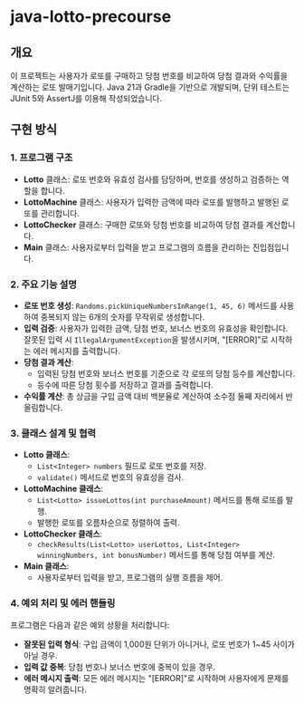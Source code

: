 # java-lotto-precourse

## 개요
이 프로젝트는 사용자가 로또를 구매하고 당첨 번호를 비교하여 당첨 결과와 수익률을 계산하는 로또 발매기입니다. Java 21과 Gradle을 기반으로 개발되며, 단위 테스트는 JUnit 5와 AssertJ를 이용해 작성되었습니다.

## 구현 방식

### 1. 프로그램 구조
- **Lotto** 클래스: 로또 번호와 유효성 검사를 담당하며, 번호를 생성하고 검증하는 역할을 합니다.
- **LottoMachine** 클래스: 사용자가 입력한 금액에 따라 로또를 발행하고 발행된 로또를 관리합니다.
- **LottoChecker** 클래스: 구매한 로또와 당첨 번호를 비교하여 당첨 결과를 계산합니다.
- **Main** 클래스: 사용자로부터 입력을 받고 프로그램의 흐름을 관리하는 진입점입니다.

### 2. 주요 기능 설명
- **로또 번호 생성**: `Randoms.pickUniqueNumbersInRange(1, 45, 6)` 메서드를 사용하여 중복되지 않는 6개의 숫자를 무작위로 생성합니다.
- **입력 검증**: 사용자가 입력한 금액, 당첨 번호, 보너스 번호의 유효성을 확인합니다. 잘못된 입력 시 `IllegalArgumentException`을 발생시키며, "[ERROR]"로 시작하는 에러 메시지를 출력합니다.
- **당첨 결과 계산**:
    - 입력된 당첨 번호와 보너스 번호를 기준으로 각 로또의 당첨 등수를 계산합니다.
    - 등수에 따른 당첨 횟수를 저장하고 결과를 출력합니다.
- **수익률 계산**: 총 상금을 구입 금액 대비 백분율로 계산하여 소수점 둘째 자리에서 반올림합니다.

### 3. 클래스 설계 및 협력
- **Lotto 클래스**:
    - `List<Integer> numbers` 필드로 로또 번호를 저장.
    - `validate()` 메서드로 번호의 유효성을 검사.
- **LottoMachine 클래스**:
    - `List<Lotto> issueLottos(int purchaseAmount)` 메서드를 통해 로또를 발행.
    - 발행한 로또를 오름차순으로 정렬하여 출력.
- **LottoChecker 클래스**:
    - `checkResults(List<Lotto> userLottos, List<Integer> winningNumbers, int bonusNumber)` 메서드를 통해 당첨 여부를 계산.
- **Main 클래스**:
    - 사용자로부터 입력을 받고, 프로그램의 실행 흐름을 제어.

### 4. 예외 처리 및 에러 핸들링
프로그램은 다음과 같은 예외 상황을 처리합니다:
- **잘못된 입력 형식**: 구입 금액이 1,000원 단위가 아니거나, 로또 번호가 1~45 사이가 아닐 경우.
- **입력 값 중복**: 당첨 번호나 보너스 번호에 중복이 있을 경우.
- **에러 메시지 출력**: 모든 에러 메시지는 "[ERROR]"로 시작하며 사용자에게 문제를 명확히 알려줍니다.
